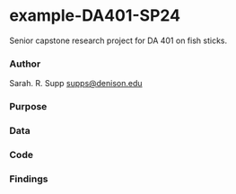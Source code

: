 # example-DA401-SP24
Senior capstone research project for DA 401 on fish sticks.


### Author
Sarah. R. Supp
supps@denison.edu

### Purpose


### Data


### Code


### Findings

